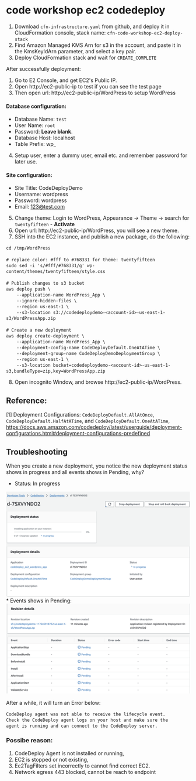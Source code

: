 # code workshop ec2 codedeploy

1. Download `cfn-infrastructure.yaml` from github, and deploy it in CloudFormation console, stack name: `cfn-code-workshop-ec2-deploy-stack`
2. Find Amazon Managed KMS Arn for s3 in the account, and paste it in the KmsKeyIdArn parameter, and select a key pair.
3. Deploy CloudFormation stack and wait for `CREATE_COMPLETE`

After successfully deployment:
1. Go to E2 Console, and get EC2's Public IP.
2. Open http://ec2-public-ip to test if you can see the test page
3. Then open url: http://ec2-public-ip/WordPress to setup WordPress
#### Database configuration:
* Database Name: `test`
* User Name: `root`
* Password: **Leave blank**.
* Database Host: localhost
* Table Prefix: wp_

4. Setup user, enter a dummy user, email etc. and remember password for later use.
#### Site configuration:
* Site Title: CodeDeployDemo
* Username: wordpress
* Password: wordpress
* Email: 123@test.com

5. Change theme: Login to WordPress, Appearance -> Theme -> search for `twentyfifteen` - **Activate**
6. Open url: http://ec2-public-ip/WordPress, you will see a new theme.
7. SSH into the EC2 instance, and publish a new package, do the following:
```
cd /tmp/WordPress

# replace color: #fff to #768331 for theme: twentyfifteen
sudo sed -i 's/#fff/#768331/g' wp-content/themes/twentyfifteen/style.css

# Publish changes to s3 bucket
aws deploy push \
    --application-name WordPress_App \
    --ignore-hidden-files \
    --region us-east-1 \
    --s3-location s3://codedeploydemo-<account-id>-us-east-1-s3/WordPressApp.zip

# Create a new deployment
aws deploy create-deployment \
    --application-name WordPress_App \
    --deployment-config-name CodeDeployDefault.OneAtATime \
    --deployment-group-name CodeDeployDemoDeploymentGroup \
    --region us-east-1 \
    --s3-location bucket=codedeploydemo-<account-id>-us-east-1-s3,bundleType=zip,key=WordPressApp.zip
```

8. Open incognito Window, and browse http://ec2-public-ip/WordPress.


## Reference:
[1] Deployment Configurations: `CodeDeployDefault.AllAtOnce`, `CodeDeployDefault.HalfAtATime`, and `CodeDeployDefault.OneAtATime`, 
https://docs.aws.amazon.com/codedeploy/latest/userguide/deployment-configurations.html#deployment-configurations-predefined


## Troubleshooting
When you create a new deployment, you notice the new deployment status shows in progress and all events shows in Pending, why?
* Status: In progress  
<img width="750" alt="image" src="https://github.com/aws-6w8hnx/code-workshop-ec2-codedeploy/blob/main/static_image/codedeploy_stop_agent_stuck_in_progress.png">
* Events shows in Pending:  
<img width="750" alt="image" src="https://github.com/aws-6w8hnx/code-workshop-ec2-codedeploy/blob/main/static_image/codedeploy_stop_agent_stuck_in_all_pending.png">

After a while, it will turn an Error below:
```
CodeDeploy agent was not able to receive the lifecycle event.
Check the CodeDeploy agent logs on your host and make sure the
agent is running and can connect to the CodeDeploy server.
```

### Possibe reason:
1. CodeDeploy Agent is not installed or running,
2. EC2 is stopped or not existing,
3. Ec2TagFilters set incorrectly to cannot find correct EC2.
4. Network egress 443 blocked, cannot be reach to endpoint
